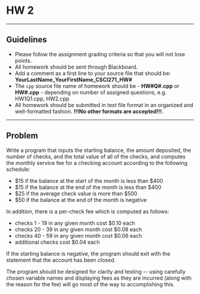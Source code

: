 # HW 2

---

## Guidelines

- Please follow the assignment grading criteria so that you will not lose points.
- All homework should be sent through Blackboard.
- Add a comment as a first line to your source file that should be: **YourLastName_YourFirstName_CSCI271_HW#**
- The `cpp` source file name of homework should be - **HW#Q#.cpp** or **HW#.cpp** - depending on number of assigned questions, e.g. HW1Q1.cpp, HW2.cpp
- All homework should be submitted in text file format in an organized and well-formatted fashion. **!!!No other formats are accepted!!!**.

---

## Problem

Write a program that inputs the starting balance, the amount deposited, the number of checks, and the total value of all of the checks, and computes the monthly service fee for a checking account according to the following schedule:

- &#36;15 if the balance at the start of the month is less than &#36;400
- &#36;15 if the balance at the end of the month is less than &#36;400
- &#36;25 if the average check value is more than &#36;500
- &#36;50 if the balance at the end of the month is negative

In addition, there is a per-check fee which is computed as follows:

- checks 1 - 19 in any given month cost &#36;0.10 each
- checks 20 - 39 in any given month cost &#36;0.08 each
- checks 40 - 59 in any given month cost &#36;0.06 each
- additional checks cost &#36;0.04 each

If the starting balance is negative, the program should exit with the statement that the account has been closed.

The program should be designed for clarity and testing -- using carefully chosen variable names and displaying fees as they are incurred (along with the reason for the fee) will go most of the way to accomplishing this.
